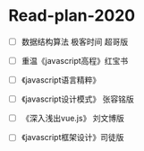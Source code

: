 # Read-plan-2020

- [ ] 数据结构算法  极客时间 超哥版

- [ ] 重温《javascript高程》红宝书

- [ ] 《javascript语言精粹》

- [ ] 《javascript设计模式》 张容铭版

- [ ]  《深入浅出vue.js》 刘文博版

- [ ] 《javascript框架设计》司徒版





